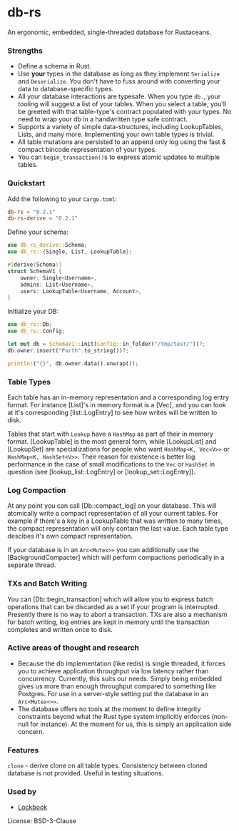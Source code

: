 # db-rs

An ergonomic, embedded, single-threaded database for Rustaceans.

### Strengths

-   Define a schema in Rust.
-   Use **your** types in the database as long as they implement `Serialize` and `Deserialize`. You don't have to fuss around
    with converting your data to database-specific types.
-   All your database interactions are typesafe. When you type `db.`, your tooling will suggest a list of your tables. When you
    select a table, you'll be greeted with that table-type's contract populated with your types. No need to wrap your db
    in a handwritten type safe contract.
-   Supports a variety of simple data-structures, including LookupTables, Lists, and many more. Implementing your own
    table types is trivial.
-   All table mutations are persisted to an append only log using the fast & compact bincode representation of your types.
-   You can `begin_transaction()`s to express atomic updates to multiple tables.

### Quickstart

Add the following to your `Cargo.toml`:

```toml
db-rs = "0.2.1"
db-rs-derive = "0.2.1"
```

Define your schema:

```rust
use db_rs_derive::Schema;
use db_rs::{Single, List, LookupTable};

#[derive(Schema)]
struct SchemaV1 {
    owner: Single<Username>,
    admins: List<Username>,
    users: LookupTable<Username, Account>,
}
```

Initialize your DB:

```rust
use db_rs::Db;
use db_rs::Config;

let mut db = SchemaV1::init(Config::in_folder("/tmp/test/"))?;
db.owner.insert("Parth".to_string())?;

println!("{}", db.owner.data().unwrap());
```

### Table Types

Each table has an in-memory representation and a corresponding log entry format. For instance
[List]'s in memory format is a [Vec], and you can look at it's corresponding [list::LogEntry]
to see how writes will be written to disk.

Tables that start with `Lookup` have a `HashMap` as part of their in memory format.
[LookupTable] is the most general form, while [LookupList] and [LookupSet] are specializations
for people who want `HashMap<K, Vec<V>>` or `HashMap<K, HashSet<V>>`. Their reason for
existence is better log performance in the case of small modifications to the `Vec` or
`HashSet` in question (see [lookup_list::LogEntry] or [lookup_set::LogEntry]).


### Log Compaction

At any point you can call [Db::compact_log] on your database. This will atomically write a
compact representation of all your current tables. For example if there's a key in a
LookupTable that was written to many times, the compact representation will only contain the
last value. Each table type descibes it's own compact representation.

If your database is in an `Arc<Mutex>>` you can additionally use the [BackgroundCompacter]
which will perform compactions periodically in a separate thread.

### TXs and Batch Writing

You can [Db::begin_transaction] which will allow you to express batch operations that can be
discarded as a set if your program is interrupted. Presently there is no way to abort a
transaction. TXs are also a mechanism for batch writing, log entries are kept in memory until
the transaction completes and written once to disk.

### Active areas of thought and research

-   Because the db implementation (like redis) is single threaded, it forces you to achieve application throughput via low
    latency rather than concurrency. Currently, this suits our needs. Simply being embedded gives us more than enough
    throughput compared to something like Postgres. For use in a server-style setting put the database in
    an `Arc<Mutex<>>`.
-   The database offers no tools at the moment to define integrity constraints beyond what the Rust type system implicitly
    enforces (non-null for instance). At the moment for us, this is simply an application side concern.

### Features

`clone` - derive clone on all table types. Consistency between cloned database is not provided.
Useful in testing situations.

### Used by

-   [Lockbook](https://github.com/lockbook/lockbook)


License: BSD-3-Clause

